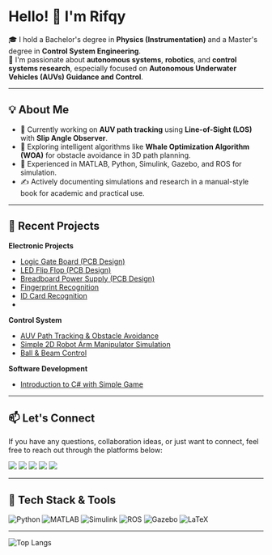 # Hello! 👋 I'm Rifqy
🎓 I hold a Bachelor's degree in **Physics (Instrumentation)** and a Master's degree in **Control System Engineering**.  
🚀 I'm passionate about **autonomous systems**, **robotics**, and **control systems research**, especially focused on **Autonomous Underwater Vehicles (AUVs) Guidance and Control**.

---

## 💡 About Me

- 🌊 Currently working on **AUV path tracking** using **Line-of-Sight (LOS)** with **Slip Angle Observer**.
- 🧠 Exploring intelligent algorithms like **Whale Optimization Algorithm (WOA)** for obstacle avoidance in 3D path planning.
- 🧰 Experienced in MATLAB, Python, Simulink, Gazebo, and ROS for simulation.
- ✍️ Actively documenting simulations and research in a manual-style book for academic and practical use.

---

## 📘 Recent Projects
**Electronic Projects**
- [Logic Gate Board (PCB Design)](https://github.com/rifki398/logic-gate-circuit)
- [LED Flip Flop (PCB Design)](https://github.com/rifki398/flip-flop-led)
- [Breadboard Power Supply (PCB Design)](https://github.com/rifki398/breadboard-power-supply)
- [Fingerprint Recognition](https://github.com/rifki398/fingerprint-recognition)
- [ID Card Recognition](https://github.com/rifki398/id-card-recognition)
- 
**Control System**
- [AUV Path Tracking & Obstacle Avoidance](https://github.com/rifki398/auv-tracking-avoidance)
- [Simple 2D Robot Arm Manipulator Simulation](https://github.com/rifki398/simple-robot2d-manipulator)
- [Ball & Beam Control](https://github.com/rifki398/ball-beam-sim)

**Software Development**
- [Introduction to C# with Simple Game](https://github.com/rifki398/introduction-csharp)


---

## 📫 Let's Connect
If you have any questions, collaboration ideas, or just want to connect, feel free to reach out through the platforms below:
<p align="left">
  <a href="https://www.linkedin.com/in/rifqy-risqullah-8119b71b3/" target="_blank"><img src="https://img.shields.io/badge/LINKEDIN-0077B5?style=for-the-badge&logo=linkedin&logoColor=white" /></a>
  <a href="https://www.youtube.com/@rifqy028" target="_blank"><img src="https://img.shields.io/badge/YOUTUBE-FF0000?style=for-the-badge&logo=youtube&logoColor=white" /></a>
  <a href="https://www.instagram.com/rifqy.nxf/" target="_blank"><img src="https://img.shields.io/badge/INSTAGRAM-E4405F?style=for-the-badge&logo=instagram&logoColor=white" /></a>
  <a href="mailto:risqullah.rifqy19@gmail.com" target="_blank"><img src="https://img.shields.io/badge/EMAIL-D14836?style=for-the-badge&logo=gmail&logoColor=white" /></a>
  <a href="https://rifki398.github.io" target="_blank"><img src="https://img.shields.io/badge/WEBSITE-000000?style=for-the-badge&logo=About.me&logoColor=white" /></a>
</p>


---

## 🔧 Tech Stack & Tools

![Python](https://img.shields.io/badge/-Python-333?style=flat&logo=python)
![MATLAB](https://img.shields.io/badge/-MATLAB-333?style=flat&logo=mathworks)
![Simulink](https://img.shields.io/badge/-Simulink-333?style=flat&logo=mathworks)
![ROS](https://img.shields.io/badge/-ROS-333?style=flat&logo=ros)
![Gazebo](https://img.shields.io/badge/-Gazebo-333?style=flat&logo=gazebo)
![LaTeX](https://img.shields.io/badge/-LaTeX-333?style=flat&logo=latex)

---

![Top Langs](https://github-readme-stats.vercel.app/api/top-langs/?username=rifki398&layout=compact&theme=tokyonight)
<!-- ![Rifki's GitHub Stats](https://github-readme-stats.vercel.app/api?username=rifki398&show_icons=true&theme=tokyonight&include_all_commits=true&count_private=true)

